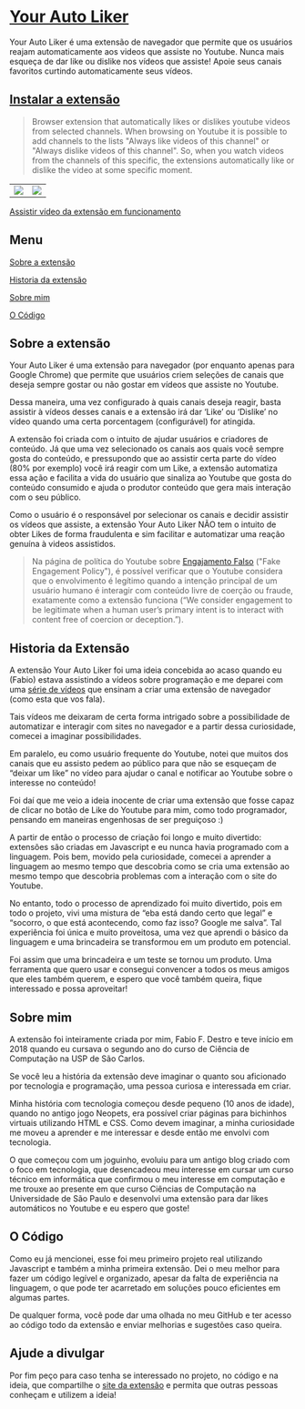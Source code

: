 # [Your Auto Liker](http://yourautoliker.com)


Your Auto Liker é uma extensão de navegador que permite que os usuários reajam automaticamente aos videos que assiste no Youtube. Nunca mais esqueça de dar like ou dislike nos vídeos que assiste! Apoie seus canais favoritos curtindo automaticamente seus vídeos.

## [Instalar a extensão](https://chrome.google.com/webstore/detail/your-auto-liker/akbbabbhifekchhpijcbmicndgbeahoi)

>Browser extension that automatically likes or dislikes youtube videos from selected channels. When browsing on Youtube it is possible to add channels to the lists "Always like videos of this channel" or "Always dislike videos of this channel". So, when you watch videos from the channels of this specific, the extensions automatically like or dislike the video at some specific moment.


<table>
  <tr>
    <td>
      <a href="http://yourautoliker.com"><img src="http://yourautoliker.com/files/card1.jpg" /></a>
    </td>
      <td>
      <a href="http://yourautoliker.com"><img src="http://yourautoliker.com/files/card2.jpg" /></a>
    </td>
  </tr>
</table>

[Assistir vídeo da extensão em funcionamento](https://www.youtube.com/watch?v=Lik7DiEgg0M)


## Menu
[Sobre a extensão](#sobre-a-extensão)

[Historia da extensão](#historia-da-extensão)

[Sobre mim](#sobre-mim)

[O Código](#o-codigo)



## Sobre a extensão

Your Auto Liker é uma extensão para navegador (por enquanto apenas para Google Chrome) que permite que usuários criem seleções de canais que deseja sempre gostar ou não gostar em vídeos que assiste no Youtube.

Dessa maneira, uma vez configurado à quais canais deseja reagir, basta assistir à vídeos desses canais e a extensão irá dar ‘Like’ ou ‘Dislike’ no vídeo quando uma certa porcentagem (configurável) for atingida.

A extensão foi criada com o intuito de ajudar usuários e criadores de conteúdo. Já que uma vez selecionado os canais aos quais você sempre gosta do conteúdo, e pressupondo que ao assistir certa parte do vídeo (80% por exemplo) você irá reagir com um Like, a extensão automatiza essa ação e facilita a vida do usuário que sinaliza ao Youtube que gosta do conteúdo consumido e ajuda o produtor conteúdo que gera mais interação com o seu público.

Como o usuário é o responsável por selecionar os canais e decidir assistir os vídeos que assiste, a extensão Your Auto Liker NÃO tem o intuito de obter Likes de forma fraudulenta e sim facilitar e automatizar uma reação genuína à videos assistidos.

>Na página de política do Youtube sobre [Engajamento Falso](https://support.google.com/youtube/answer/3399767?hl=en&ref_topic=2803176) ("Fake Engagement Policy"), é possível verificar que o Youtube considera que o envolvimento é legítimo quando a intenção principal de um usuário humano é interagir com conteúdo livre de coerção ou fraude, exatamente como a extensão funciona (“We consider engagement to be legitimate when a human user’s primary intent is to interact with content free of coercion or deception.”).

## Historia da Extensão

A extensão Your Auto Liker foi uma ideia concebida ao acaso quando eu (Fabio) estava assistindo a vídeos sobre programação e me deparei com uma [série de vídeos](https://www.youtube.com/playlist?list=PLRqwX-V7Uu6bL9VOMT65ahNEri9uqLWfS) que ensinam a criar uma extensão de navegador (como esta que vos fala).

Tais vídeos me deixaram de certa forma intrigado sobre a possibilidade de automatizar e interagir com sites no navegador e a partir dessa curiosidade, comecei a imaginar possibilidades.

Em paralelo, eu como usuário frequente do Youtube, notei que muitos dos canais que eu assisto pedem ao público para que não se esqueçam de “deixar um like” no vídeo para ajudar o canal e notificar ao Youtube sobre o interesse no conteúdo!

Foi daí que me veio a ideia inocente de criar uma extensão que fosse capaz de clicar no botão de Like do Youtube para mim, como todo programador, pensando em maneiras engenhosas de ser preguiçoso :)

A partir de então o processo de criação foi longo e muito divertido: extensões são criadas em Javascript e eu nunca havia programado com a linguagem. Pois bem, movido pela curiosidade, comecei a aprender a linguagem ao mesmo tempo que descobria como se cria uma extensão ao mesmo tempo que descobria problemas com a interação com o site do Youtube.

No entanto, todo o processo de aprendizado foi muito divertido, pois em todo o projeto, vivi uma mistura de “eba está dando certo que legal” e “socorro, o que está acontecendo, como faz isso? Google me salva”. Tal experiência foi única e muito proveitosa, uma vez que aprendi o básico da linguagem e uma brincadeira se transformou em um produto em potencial.

Foi assim que uma brincadeira e um teste se tornou um produto. Uma ferramenta que quero usar e consegui convencer a todos os meus amigos que eles também querem, e espero que você também queira, fique interessado e possa aproveitar!


## Sobre mim

A extensão foi inteiramente criada por mim, Fabio F. Destro e teve início em 2018 quando eu cursava o segundo ano do curso de Ciência de Computação na USP de São Carlos.

Se você leu a história da extensão deve imaginar o quanto sou aficionado por tecnologia e programação, uma pessoa curiosa e interessada em criar.

Minha história com tecnologia começou desde pequeno (10 anos de idade), quando no antigo jogo Neopets, era possível criar páginas para bichinhos virtuais utilizando HTML e CSS. Como devem imaginar, a minha curiosidade me moveu a aprender e me interessar e desde então me envolvi com tecnologia.

O que começou com um joguinho, evoluiu para um antigo blog criado com o foco em tecnologia, que desencadeou meu interesse em cursar um curso técnico em informática que confirmou o meu interesse em computação e me trouxe ao presente em que curso Ciências de Computação na Universidade de São Paulo e desenvolvi uma extensão para dar likes automáticos no Youtube e eu espero que goste!


## O Código

Como eu já mencionei, esse foi meu primeiro projeto real utilizando Javascript e também a minha primeira extensão. Dei o meu melhor para fazer um código legível e organizado, apesar da falta de experiência na linguagem, o que pode ter acarretado em soluções pouco eficientes em algumas partes.

De qualquer forma, você pode dar uma olhada no meu GitHub e ter acesso ao código todo da extensão e enviar melhorias e sugestões caso queira.

## Ajude a divulgar

Por fim peço para caso tenha se interessado no projeto, no código e na ideia, que compartilhe o [site da extensão](http://yourautoliker.com) e permita que outras pessoas conheçam e utilizem a ideia!

